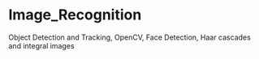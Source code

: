 # Image_Recognition
Object Detection and Tracking, OpenCV, Face Detection, Haar cascades and integral images
